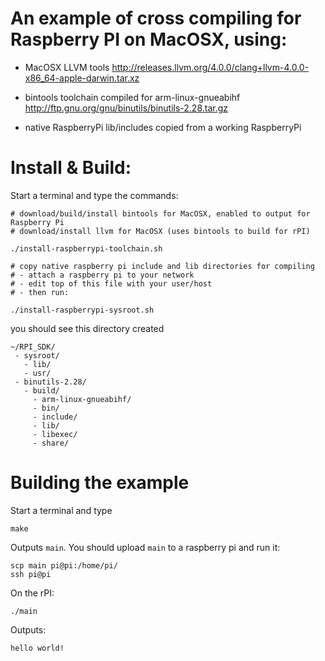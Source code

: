 
# An example of cross compiling for Raspberry PI on MacOSX, using:
- MacOSX LLVM tools
  http://releases.llvm.org/4.0.0/clang+llvm-4.0.0-x86_64-apple-darwin.tar.xz

- bintools toolchain compiled for arm-linux-gnueabihf
  http://ftp.gnu.org/gnu/binutils/binutils-2.28.tar.gz

- native RaspberryPi lib/includes
  copied from a working RaspberryPi


# Install & Build:
Start a terminal and type the commands:
```
# download/build/install bintools for MacOSX, enabled to output for Raspberry Pi
# download/install llvm for MacOSX (uses bintools to build for rPI)

./install-raspberrypi-toolchain.sh

# copy native raspberry pi include and lib directories for compiling
# - attach a raspberry pi to your network
# - edit top of this file with your user/host
# - then run:

./install-raspberrypi-sysroot.sh
```

you should see this directory created
```
~/RPI_SDK/
 - sysroot/
   - lib/
   - usr/
 - binutils-2.28/
   - build/
     - arm-linux-gnueabihf/
     - bin/
     - include/
     - lib/
     - libexec/
     - share/
```

# Building the example
Start a terminal and type
```
make
```

Outputs `main`. You should upload `main` to a raspberry pi and run it:
```
scp main pi@pi:/home/pi/
ssh pi@pi
```

On the rPI:
```
./main
```

Outputs:
```
hello world!
```

